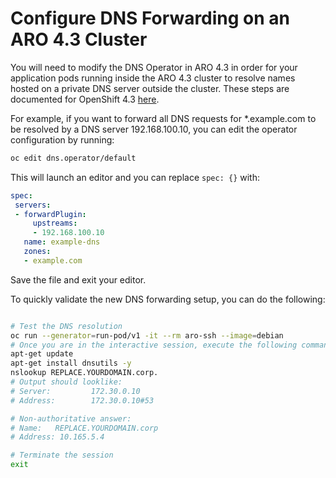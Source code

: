 # Configure DNS Forwarding on an ARO 4.3 Cluster

You will need to modify the DNS Operator in ARO 4.3 in order for your application pods running inside the ARO 4.3 cluster to resolve names hosted on a private DNS server outside the cluster.  These steps are documented for OpenShift 4.3 [here](https://docs.openshift.com/container-platform/4.3/networking/dns-operator.html).

For example, if you want to forward all DNS requests for *.example.com to be resolved by a DNS server 192.168.100.10, you can edit the operator configuration by running:
 
```bash
oc edit dns.operator/default
```
 
This will launch an editor and you can replace `spec: {}` with:
 
 ```yaml
spec:
  servers:
  - forwardPlugin:
      upstreams:
      - 192.168.100.10
    name: example-dns
    zones:
    - example.com
```

Save the file and exit your editor.

To quickly validate the new DNS forwarding setup, you can do the following:

```bash

# Test the DNS resolution
oc run --generator=run-pod/v1 -it --rm aro-ssh --image=debian
# Once you are in the interactive session, execute the following commands (replace the FQDN with yours)
apt-get update
apt-get install dnsutils -y
nslookup REPLACE.YOURDOMAIN.corp.
# Output should looklike:
# Server:         172.30.0.10
# Address:        172.30.0.10#53

# Non-authoritative answer:
# Name:   REPLACE.YOURDOMAIN.corp
# Address: 10.165.5.4

# Terminate the session
exit

```
